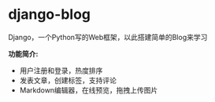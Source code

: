 # django-blog

Django，一个Python写的Web框架，以此搭建简单的Blog来学习

**功能简介:**
* 用户注册和登录，热度排序
* 发表文章，创建标签，支持评论
* Markdown编辑器，在线预览，拖拽上传图片
